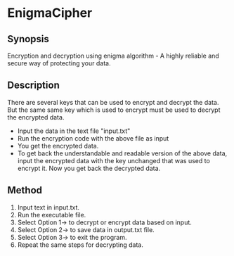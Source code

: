 # EnigmaCipher

## Synopsis

Encryption and decryption using enigma algorithm - A highly reliable and secure way of protecting your data.


## Description

There are several keys that can be used to encrypt and decrypt the data. But the same same key which is used to encrypt must be used to decrypt the encrypted data.

-  Input the data in the text file "input.txt"
- Run the encryption code with the above file as input
- You get the encrypted data.
- To get back the understandable and readable version of the above data, input the encrypted data with the key unchanged that was used to encrypt it. Now you get back the decrypted data.

## Method

1.  Input text in input.txt.
2.  Run the executable file.
3.  Select Option 1-> to decrypt or encrypt data based on input.
4.  Select Option 2-> to save data in output.txt file.
5.  Select Option 3-> to exit the program.
6.  Repeat the same steps for decrypting data.
